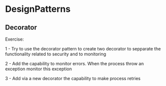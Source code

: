 # DesignPatterns

## Decorator

Exercise: 

1 - Try to use the decorator pattern to create two decorator to sepparate the functionality related to security and to monitoring

2 - Add the capability to monitor errors. When the process throw an exception monitor this exception

3 - Add via a new decorator the capability to make process retries
        
